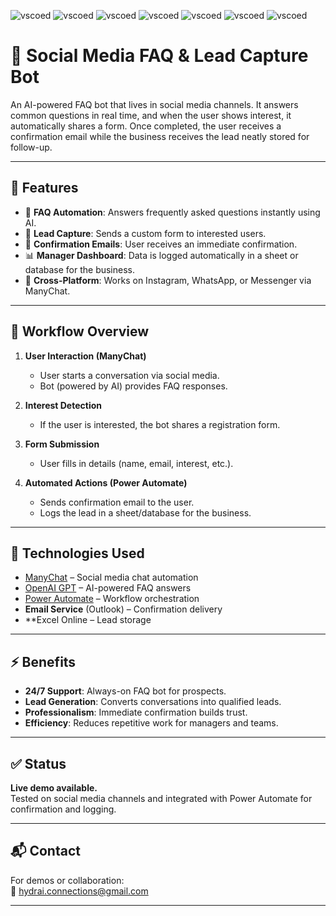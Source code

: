 ![vscoed](https://img.shields.io/badge/make-6D00CC?style=for-the-badge&logo=make&logoColor=white) 
![vscoed](https://img.shields.io/badge/instagram-FF0069?style=for-the-badge&logo=instagram&logoColor=white) 
![vscoed](https://img.shields.io/badge/open_ai-00B5AD?style=for-the-badge&logo=openai&logoColor=white) 
![vscoed](https://img.shields.io/badge/manychat-000000?style=for-the-badge&logo=mezmo&logoColor=white) 
![vscoed](https://img.shields.io/badge/microsoft_forms-4285F4?style=for-the-badge&logo=googleforms&logoColor=white) 
![vscoed](https://img.shields.io/badge/microsoft_excel-34A853?style=for-the-badge&logo=googlesheets&logoColor=white) 
![vscoed](https://img.shields.io/badge/Outlook-0058A0?style=for-the-badge&logo=ru&logoColor=white) 


# 🤖 Social Media FAQ & Lead Capture Bot

An AI-powered FAQ bot that lives in social media channels. It answers common questions in real time, and when the user shows interest, it automatically shares a form. Once completed, the user receives a confirmation email while the business receives the lead neatly stored for follow-up.

---

## 🚀 Features

- 💬 **FAQ Automation**: Answers frequently asked questions instantly using AI.  
- 📑 **Lead Capture**: Sends a custom form to interested users.  
- 📧 **Confirmation Emails**: User receives an immediate confirmation.  
- 📊 **Manager Dashboard**: Data is logged automatically in a sheet or database for the business.  
- 🔗 **Cross-Platform**: Works on Instagram, WhatsApp, or Messenger via ManyChat.

---

## 🧩 Workflow Overview

1. **User Interaction (ManyChat)**  
   - User starts a conversation via social media.  
   - Bot (powered by AI) provides FAQ responses.  

2. **Interest Detection**  
   - If the user is interested, the bot shares a registration form.  

3. **Form Submission**  
   - User fills in details (name, email, interest, etc.).  

4. **Automated Actions (Power Automate)**  
   - Sends confirmation email to the user.  
   - Logs the lead in a sheet/database for the business.  

---

## 🔧 Technologies Used

- [ManyChat](https://manychat.com/) – Social media chat automation  
- [OpenAI GPT](https://platform.openai.com/) – AI-powered FAQ answers  
- [Power Automate](https://powerautomate.microsoft.com/) – Workflow orchestration  
- **Email Service** (Outlook) – Confirmation delivery  
- **Excel Online – Lead storage  

---

## ⚡ Benefits

- **24/7 Support**: Always-on FAQ bot for prospects.  
- **Lead Generation**: Converts conversations into qualified leads.  
- **Professionalism**: Immediate confirmation builds trust.  
- **Efficiency**: Reduces repetitive work for managers and teams.  

---

## ✅ Status

**Live demo available.**  
Tested on social media channels and integrated with Power Automate for confirmation and logging.

---

## 📬 Contact

For demos or collaboration:  
📧 [hydrai.connections@gmail.com](mailto:hydrai.connections@gmail.com)

---
